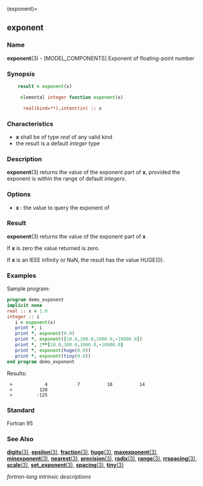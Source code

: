 (exponent)=
## exponent

### **Name**

**exponent**(3) - \[MODEL_COMPONENTS\] Exponent of floating-point number

### **Synopsis**

```fortran
    result = exponent(x)
```

```fortran
     elemental integer function exponent(x)

      real(kind=**),intent(in) :: x
```

### **Characteristics**

- **x** shall be of type _real_ of any valid kind
- the result is a default _integer_ type

### **Description**

**exponent**(3) returns the value of the exponent part of **x**, provided
the exponent is within the range of default _integers_.

### **Options**

- **x**
  : the value to query the exponent of

### **Result**

**exponent**(3) returns the value of the exponent part of **x**

If **x** is zero the value returned is zero.

If **x** is an IEEE infinity or NaN, the result has the value HUGE(0).

### **Examples**

Sample program:

```fortran
program demo_exponent
implicit none
real :: x = 1.0
integer :: i
   i = exponent(x)
   print *, i
   print *, exponent(0.0)
   print *, exponent([10.0,100.0,1000.0,-10000.0])
   print *, 2**[10.0,100.0,1000.0,-10000.0]
   print *, exponent(huge(0.0))
   print *, exponent(tiny(0.0))
end program demo_exponent
```

Results:

```text
 >            4           7          10          14
 >          128
 >         -125
```

### **Standard**

Fortran 95

### **See Also**

[**digits**(3)](#digits),
[**epsilon**(3)](#epsilon),
[**fraction**(3)](#fraction),
[**huge**(3)](#huge),
[**maxexponent**(3)](#maxexponent),
[**minexponent**(3)](#minexponent),
[**nearest**(3)](#nearest),
[**precision**(3)](#precision),
[**radix**(3)](#radix),
[**range**(3)](#range),
[**rrspacing**(3)](#rrspacing),
[**scale**(3)](#scale),
[**set_exponent**(3)](#set_exponent),
[**spacing**(3)](#spacing),
[**tiny**(3)](#tiny)

_fortran-lang intrinsic descriptions_
